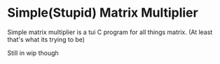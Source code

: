 # Simple(Stupid) Matrix Multiplier

Simple matrix multiplier is a tui C program for all things matrix.
(At least that's what its trying to be)

Still in wip though
